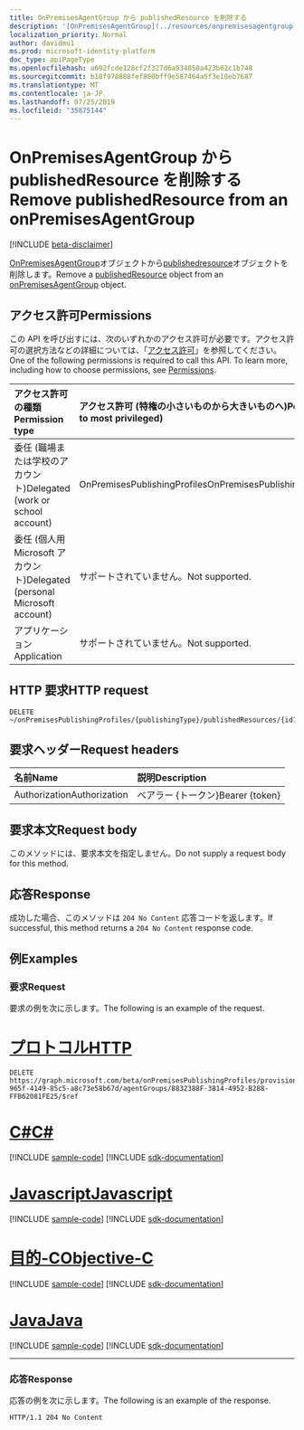 ```yaml
---
title: OnPremisesAgentGroup から publishedResource を削除する
description: '[OnPremisesAgentGroup](../resources/onpremisesagentgroup.md)オブジェクトから[publishedresource](../resources/publishedresource.md)オブジェクトを削除します。'
localization_priority: Normal
author: davidmu1
ms.prod: microsoft-identity-platform
doc_type: apiPageType
ms.openlocfilehash: a692fcde128cf2f327d6a934850a423b02c1b748
ms.sourcegitcommit: b18f978808fef800bff9e587464a5f3e18eb7687
ms.translationtype: MT
ms.contentlocale: ja-JP
ms.lasthandoff: 07/25/2019
ms.locfileid: "35875144"
---
```

# <a name="remove-publishedresource-from-an-onpremisesagentgroup"></a><span data-ttu-id="0409e-103">OnPremisesAgentGroup から publishedResource を削除する</span><span class="sxs-lookup"><span data-stu-id="0409e-103">Remove publishedResource from an onPremisesAgentGroup</span></span>

[!INCLUDE [beta-disclaimer](../../includes/beta-disclaimer.md)]

<span data-ttu-id="0409e-104">[OnPremisesAgentGroup](../resources/onpremisesagentgroup.md)オブジェクトから[publishedresource](../resources/publishedresource.md)オブジェクトを削除します。</span><span class="sxs-lookup"><span data-stu-id="0409e-104">Remove a [publishedResource](../resources/publishedresource.md) object from an [onPremisesAgentGroup](../resources/onpremisesagentgroup.md) object.</span></span>

## <a name="permissions"></a><span data-ttu-id="0409e-105">アクセス許可</span><span class="sxs-lookup"><span data-stu-id="0409e-105">Permissions</span></span>

<span data-ttu-id="0409e-p101">この API を呼び出すには、次のいずれかのアクセス許可が必要です。アクセス許可の選択方法などの詳細については、「[アクセス許可](/graph/permissions-reference)」を参照してください。</span><span class="sxs-lookup"><span data-stu-id="0409e-p101">One of the following permissions is required to call this API. To learn more, including how to choose permissions, see [Permissions](/graph/permissions-reference).</span></span>

| <span data-ttu-id="0409e-108">アクセス許可の種類</span><span class="sxs-lookup"><span data-stu-id="0409e-108">Permission type</span></span>                        | <span data-ttu-id="0409e-109">アクセス許可 (特権の小さいものから大きいものへ)</span><span class="sxs-lookup"><span data-stu-id="0409e-109">Permissions (from least to most privileged)</span></span> |
|:--------------------------------------|:---------------------------------------------------------|
| <span data-ttu-id="0409e-110">委任 (職場または学校のアカウント)</span><span class="sxs-lookup"><span data-stu-id="0409e-110">Delegated (work or school account)</span></span>     | <span data-ttu-id="0409e-111">OnPremisesPublishingProfiles</span><span class="sxs-lookup"><span data-stu-id="0409e-111">OnPremisesPublishingProfiles.ReadWrite.All</span></span> |
| <span data-ttu-id="0409e-112">委任 (個人用 Microsoft アカウント)</span><span class="sxs-lookup"><span data-stu-id="0409e-112">Delegated (personal Microsoft account)</span></span> | <span data-ttu-id="0409e-113">サポートされていません。</span><span class="sxs-lookup"><span data-stu-id="0409e-113">Not supported.</span></span> |
| <span data-ttu-id="0409e-114">アプリケーション</span><span class="sxs-lookup"><span data-stu-id="0409e-114">Application</span></span>                            | <span data-ttu-id="0409e-115">サポートされていません。</span><span class="sxs-lookup"><span data-stu-id="0409e-115">Not supported.</span></span> |

## <a name="http-request"></a><span data-ttu-id="0409e-116">HTTP 要求</span><span class="sxs-lookup"><span data-stu-id="0409e-116">HTTP request</span></span>

<!-- { "blockType": "ignored" } -->

```http
DELETE ~/onPremisesPublishingProfiles/{publishingType}/publishedResources/{id1}/agentGroups{id2}/$ref
```

## <a name="request-headers"></a><span data-ttu-id="0409e-117">要求ヘッダー</span><span class="sxs-lookup"><span data-stu-id="0409e-117">Request headers</span></span>

| <span data-ttu-id="0409e-118">名前</span><span class="sxs-lookup"><span data-stu-id="0409e-118">Name</span></span>          | <span data-ttu-id="0409e-119">説明</span><span class="sxs-lookup"><span data-stu-id="0409e-119">Description</span></span>   |
|:--------------|:--------------|
| <span data-ttu-id="0409e-120">Authorization</span><span class="sxs-lookup"><span data-stu-id="0409e-120">Authorization</span></span> | <span data-ttu-id="0409e-121">ベアラー {トークン}</span><span class="sxs-lookup"><span data-stu-id="0409e-121">Bearer {token}</span></span> |

## <a name="request-body"></a><span data-ttu-id="0409e-122">要求本文</span><span class="sxs-lookup"><span data-stu-id="0409e-122">Request body</span></span>

<span data-ttu-id="0409e-123">このメソッドには、要求本文を指定しません。</span><span class="sxs-lookup"><span data-stu-id="0409e-123">Do not supply a request body for this method.</span></span>

## <a name="response"></a><span data-ttu-id="0409e-124">応答</span><span class="sxs-lookup"><span data-stu-id="0409e-124">Response</span></span>

<span data-ttu-id="0409e-125">成功した場合、このメソッドは `204 No Content` 応答コードを返します。</span><span class="sxs-lookup"><span data-stu-id="0409e-125">If successful, this method returns a `204 No Content` response code.</span></span>

## <a name="examples"></a><span data-ttu-id="0409e-126">例</span><span class="sxs-lookup"><span data-stu-id="0409e-126">Examples</span></span>

### <a name="request"></a><span data-ttu-id="0409e-127">要求</span><span class="sxs-lookup"><span data-stu-id="0409e-127">Request</span></span>

<span data-ttu-id="0409e-128">要求の例を次に示します。</span><span class="sxs-lookup"><span data-stu-id="0409e-128">The following is an example of the request.</span></span>

# <a name="httptabhttp"></a>[<span data-ttu-id="0409e-129">プロトコル</span><span class="sxs-lookup"><span data-stu-id="0409e-129">HTTP</span></span>](#tab/http)
<!-- {
  "blockType": "request",
  "name": "create_onpremisesagentgroup_from_publishedresource"
}-->

```http
DELETE https://graph.microsoft.com/beta/onPremisesPublishingProfiles/provisioning/publishedResources/1234b780-965f-4149-85c5-a8c73e58b67d/agentGroups/8832388F-3814-4952-B288-FFB62081FE25/$ref
```
# <a name="ctabcsharp"></a>[<span data-ttu-id="0409e-130">C#</span><span class="sxs-lookup"><span data-stu-id="0409e-130">C#</span></span>](#tab/csharp)
[!INCLUDE [sample-code](../includes/snippets/csharp/create-onpremisesagentgroup-from-publishedresource-csharp-snippets.md)]
[!INCLUDE [sdk-documentation](../includes/snippets/snippets-sdk-documentation-link.md)]

# <a name="javascripttabjavascript"></a>[<span data-ttu-id="0409e-131">Javascript</span><span class="sxs-lookup"><span data-stu-id="0409e-131">Javascript</span></span>](#tab/javascript)
[!INCLUDE [sample-code](../includes/snippets/javascript/create-onpremisesagentgroup-from-publishedresource-javascript-snippets.md)]
[!INCLUDE [sdk-documentation](../includes/snippets/snippets-sdk-documentation-link.md)]

# <a name="objective-ctabobjc"></a>[<span data-ttu-id="0409e-132">目的-C</span><span class="sxs-lookup"><span data-stu-id="0409e-132">Objective-C</span></span>](#tab/objc)
[!INCLUDE [sample-code](../includes/snippets/objc/create-onpremisesagentgroup-from-publishedresource-objc-snippets.md)]
[!INCLUDE [sdk-documentation](../includes/snippets/snippets-sdk-documentation-link.md)]

# <a name="javatabjava"></a>[<span data-ttu-id="0409e-133">Java</span><span class="sxs-lookup"><span data-stu-id="0409e-133">Java</span></span>](#tab/java)
[!INCLUDE [sample-code](../includes/snippets/java/create-onpremisesagentgroup-from-publishedresource-java-snippets.md)]
[!INCLUDE [sdk-documentation](../includes/snippets/snippets-sdk-documentation-link.md)]

---


### <a name="response"></a><span data-ttu-id="0409e-134">応答</span><span class="sxs-lookup"><span data-stu-id="0409e-134">Response</span></span>

<span data-ttu-id="0409e-135">応答の例を次に示します。</span><span class="sxs-lookup"><span data-stu-id="0409e-135">The following is an example of the response.</span></span>

<!-- {
  "blockType": "response",
  "truncated": true,
  "@odata.type": "microsoft.graph.onPremisesAgentGroup"
} -->

```http
HTTP/1.1 204 No Content
```

<!-- uuid: 16cd6b66-4b1a-43a1-adaf-3a886856ed98
2019-02-04 14:57:30 UTC -->
<!-- {
  "type": "#page.annotation",
  "description": "Delete publishedResource",
  "keywords": "",
  "section": "documentation",
  "tocPath": ""
}-->
